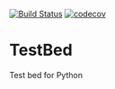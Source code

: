 [![Build Status](https://travis-ci.org/mtesseracted/TestBed.svg?branch=master)](https://travis-ci.org/mtesseracted/TestBed) [![codecov](https://codecov.io/gh/mtesseracted/TestBed/branch/master/graph/badge.svg)](https://codecov.io/gh/mtesseracted/TestBed)

# TestBed
Test bed for Python
